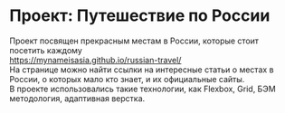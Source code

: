 # Проект: Путешествие по России
Проект посвящен прекрасным местам в России, которые стоит посетить каждому  
https://mynameisasia.github.io/russian-travel/  
На странице можно найти ссылки на интересные статьи о местах в России, о которых мало кто знает, и их официальные сайты.  
В проекте использовались такие технологии, как Flexbox, Grid, БЭМ методология, адаптивная верстка.  
